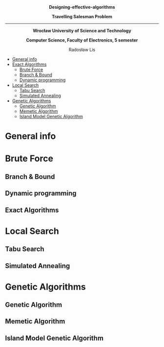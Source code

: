 **<p align="center"> Designing-effective-algorithms </p>**
**<p align="center"> Travelling Salesman Problem</p>**
_________________________________
**<p align="center"> Wrocław University of Science and Technology </p>**
**<p align="center"> Computer Science, Faculty of Electronics, 5 semester </p>**
<p align="center"> Radosław Lis</p>


- [General info](#desc)
- [Exact Algorithms](#ex)
  *  [Brute Force](#bf)
  *  [Branch & Bound](#bb)
  *  [Dynamic programming](#dp)
- [Local Search](#loc)
  *  [Tabu Search](#ts)
  *  [Simulated Annealing](#sa)
- [Genetic Algorithms](#gen)
  *  [Genetic Algorithm](#ga)
  *  [Memetic Algorithm](#ma)
  *  [Island Model Genetic Algorithm](#imga)




<a name="desc"></a>
# General info

<a name="bf"></a>
# Brute Force

<a name="bb"></a>
## Branch & Bound

<a name="dp"></a>
## Dynamic programming

<a name="ex"></a>
## Exact Algorithms

<a name="loc"></a>
# Local Search

<a name="ts"></a>
## Tabu Search

<a name="sa"></a>
## Simulated Annealing

<a name="gen"></a>
# Genetic Algorithms


<a name="ga"></a>
## Genetic Algorithm

<a name="ma"></a>
## Memetic Algorithm

<a name="imga"></a>
## Island Model Genetic Algorithm

